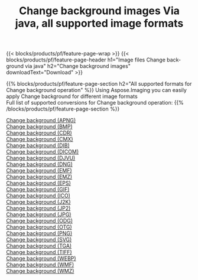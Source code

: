 ﻿---
title: Change background images Via java, all supported image formats 
weight: 3920
url: /java/change-background 
lang: en
langdirlevel: 2
locales: zh-hans,ja,it,ru,de,es,fr,nl,id,lt,pl,pt,vi,tr,ko,zh-hant,ar,hi,th,sv,cs,uk,he
description: Using Aspose.Imaging you can easily Change background images Via java
---

{{< blocks/products/pf/feature-page-wrap >}}
{{< blocks/products/pf/feature-page-header h1="Image files Change background via java" h2="Change background images" downloadText="Download" >}}


{{% blocks/products/pf/feature-page-section  h2="All supported formats for Change background operation" %}}
Using Aspose.Imaging you can easily apply Change background for different image formats
<br/>
Full list of supported conversions for Change background operation:
{{% /blocks/products/pf/feature-page-section %}}
<div class="container-fluid productfamilypage bg-gray">
    <div class="convertypes bg-gray agp-content section">
        <div class="container">
		<div class="row other-converters">
		    <div class='col-md-2 other-converter remove-lp remove-rp'><a href="/imaging/java/change-background/apng" >Change background (APNG)</a></div><div class='col-md-2 other-converter remove-lp remove-rp'><a href="/imaging/java/change-background/bmp" >Change background (BMP)</a></div><div class='col-md-2 other-converter remove-lp remove-rp'><a href="/imaging/java/change-background/cdr" >Change background (CDR)</a></div><div class='col-md-2 other-converter remove-lp remove-rp'><a href="/imaging/java/change-background/cmx" >Change background (CMX)</a></div><div class='col-md-2 other-converter remove-lp remove-rp'><a href="/imaging/java/change-background/dib" >Change background (DIB)</a></div><div class='col-md-2 other-converter remove-lp remove-rp'><a href="/imaging/java/change-background/dicom" >Change background (DICOM)</a></div><div class='col-md-2 other-converter remove-lp remove-rp'><a href="/imaging/java/change-background/djvu" >Change background (DJVU)</a></div><div class='col-md-2 other-converter remove-lp remove-rp'><a href="/imaging/java/change-background/dng" >Change background (DNG)</a></div><div class='col-md-2 other-converter remove-lp remove-rp'><a href="/imaging/java/change-background/emf" >Change background (EMF)</a></div><div class='col-md-2 other-converter remove-lp remove-rp'><a href="/imaging/java/change-background/emz" >Change background (EMZ)</a></div><div class='col-md-2 other-converter remove-lp remove-rp'><a href="/imaging/java/change-background/eps" >Change background (EPS)</a></div><div class='col-md-2 other-converter remove-lp remove-rp'><a href="/imaging/java/change-background/gif" >Change background (GIF)</a></div><div class='col-md-2 other-converter remove-lp remove-rp'><a href="/imaging/java/change-background/ico" >Change background (ICO)</a></div><div class='col-md-2 other-converter remove-lp remove-rp'><a href="/imaging/java/change-background/j2k" >Change background (J2K)</a></div><div class='col-md-2 other-converter remove-lp remove-rp'><a href="/imaging/java/change-background/jp2" >Change background (JP2)</a></div><div class='col-md-2 other-converter remove-lp remove-rp'><a href="/imaging/java/change-background/jpg" >Change background (JPG)</a></div><div class='col-md-2 other-converter remove-lp remove-rp'><a href="/imaging/java/change-background/odg" >Change background (ODG)</a></div><div class='col-md-2 other-converter remove-lp remove-rp'><a href="/imaging/java/change-background/otg" >Change background (OTG)</a></div><div class='col-md-2 other-converter remove-lp remove-rp'><a href="/imaging/java/change-background/png" >Change background (PNG)</a></div><div class='col-md-2 other-converter remove-lp remove-rp'><a href="/imaging/java/change-background/svg" >Change background (SVG)</a></div><div class='col-md-2 other-converter remove-lp remove-rp'><a href="/imaging/java/change-background/tga" >Change background (TGA)</a></div><div class='col-md-2 other-converter remove-lp remove-rp'><a href="/imaging/java/change-background/tiff" >Change background (TIFF)</a></div><div class='col-md-2 other-converter remove-lp remove-rp'><a href="/imaging/java/change-background/webp" >Change background (WEBP)</a></div><div class='col-md-2 other-converter remove-lp remove-rp'><a href="/imaging/java/change-background/wmf" >Change background (WMF)</a></div><div class='col-md-2 other-converter remove-lp remove-rp'><a href="/imaging/java/change-background/wmz" >Change background (WMZ)</a></div>
                </div>
        </div>
    </div>
</div>
<br/>
